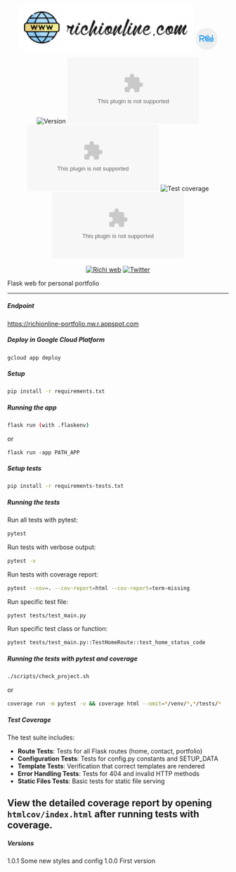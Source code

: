 <div align="center">
<img src="./static/assets/logo_app.png" alt="drawing" width="400"/>
<a href="https://richionline-portfolio.nw.r.appspot.com"><img src="./static/assets/falken/falken_logo_ia_original.png" width=50 alt="Personal Portfolio web"></a>

![Version](https://img.shields.io/badge/version-1.0.1-blue) ![GitHub language count](https://img.shields.io/github/languages/count/falken20/richionline.com) ![GitHub Top languaje](https://img.shields.io/github/languages/top/falken20/richionline.com) ![Test coverage](https://img.shields.io/badge/test%20coverage-100%25-brightgreen) ![GitHub License](https://img.shields.io/github/license/falken20/richionline.com)


[![Richi web](https://img.shields.io/badge/web-richionline-blue)](https://richionline-portfolio.nw.r.appspot.com) [![Twitter](https://img.shields.io/twitter/follow/richionline?style=social)](https://twitter.com/richionline)

</div>



Flask web for personal portfolio

---

##### Endpoint
https://richionline-portfolio.nw.r.appspot.com

##### Deploy in Google Cloud Platform

```bash
gcloud app deploy
```

##### Setup

```bash
pip install -r requirements.txt
```

##### Running the app

```bash
flask run (with .flaskenv)
```
or
```
flask run -app PATH_APP
```

##### Setup tests

```bash
pip install -r requirements-tests.txt
```

##### Running the tests

Run all tests with pytest:
```bash
pytest
```

Run tests with verbose output:
```bash
pytest -v
```

Run tests with coverage report:
```bash
pytest --cov=. --cov-report=html --cov-report=term-missing
```

Run specific test file:
```bash
pytest tests/test_main.py
```

Run specific test class or function:
```bash
pytest tests/test_main.py::TestHomeRoute::test_home_status_code
```

##### Running the tests with pytest and coverage

```bash
./scripts/check_project.sh
```
or
```bash
coverage run -m pytest -v && coverage html --omit=*/venv/*,*/tests/*
```

##### Test Coverage

The test suite includes:
- **Route Tests**: Tests for all Flask routes (home, contact, portfolio)
- **Configuration Tests**: Tests for config.py constants and SETUP_DATA
- **Template Tests**: Verification that correct templates are rendered
- **Error Handling Tests**: Tests for 404 and invalid HTTP methods
- **Static Files Tests**: Basic tests for static file serving

View the detailed coverage report by opening `htmlcov/index.html` after running tests with coverage.
---

##### Versions

1.0.1 Some new styles and config
1.0.0 First version
